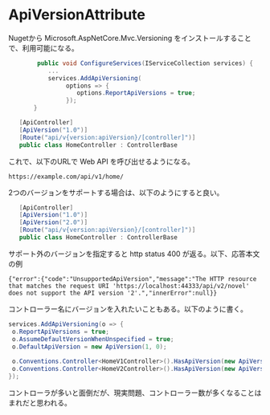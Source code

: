 # ApiVersionAttribute

 Nugetから Microsoft.AspNetCore.Mvc.Versioning をインストールすることで、利用可能になる。
 
 
 ```c#
         public void ConfigureServices(IServiceCollection services) {
            ...
            services.AddApiVersioning(
                 options => {
                    options.ReportApiVersions = true;
                 });
        }
 ```
 
 ```c#
    [ApiController]
    [ApiVersion("1.0")]
    [Route("api/v{version:apiVersion}/[controller]")]
    public class HomeController : ControllerBase
```    

これで、以下のURLで Web API を呼び出せるようになる。

```
https://example.com/api/v1/home/
```

2つのバージョンをサポートする場合は、以下のようにすると良い。

 ```c#
    [ApiController]
    [ApiVersion("1.0")]
    [ApiVersion("2.0")]
    [Route("api/v{version:apiVersion}/[controller]")]
    public class HomeController : ControllerBase
```    

サポート外のバージョンを指定すると http status 400 が返る。以下、応答本文の例

```
{"error":{"code":"UnsupportedApiVersion","message":"The HTTP resource that matches the request URI 'https://localhost:44333/api/v2/novel' does not support the API version '2'.","innerError":null}}
```

コントローラー名にバージョンを入れたいこともある。以下のように書く。

```c#
services.AddApiVersioning(o => {
 o.ReportApiVersions = true;
 o.AssumeDefaultVersionWhenUnspecified = true;
 o.DefaultApiVersion = new ApiVersion(1, 0);
 
 o.Conventions.Controller<HomeV1Controller>().HasApiVersion(new ApiVersion(1, 0));
 o.Conventions.Controller<HomeV2Controller>().HasApiVersion(new ApiVersion(2, 0));
});
```

コントローラが多いと面倒だが、現実問題、コントローラー数が多くなることはまれだと思われる。
